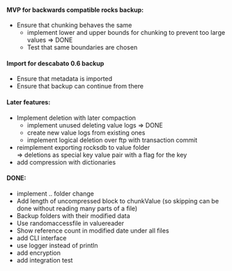 #### MVP for backwards compatible rocks backup:
- Ensure that chunking behaves the same
    - implement lower and upper bounds for chunking to prevent too large values => DONE
    - Test that same boundaries are chosen

#### Import for descabato 0.6 backup
- Ensure that metadata is imported
- Ensure that backup can continue from there


#### Later features:
- Implement deletion with later compaction
    - implement unused deleting value logs => DONE
    - create new value logs from existing ones
    - implement logical deletion over ftp with transaction commit
- reimplement exporting rocksdb to value folder \
    => deletions as special key value pair with a flag for the key  
- add compression with dictionaries



#### DONE:
- implement .. folder change
- Add length of uncompressed block to chunkValue (so skipping can be done without reading many parts of a file)
- Backup folders with their modified data
- Use randomaccessfile in valuereader
- Show reference count in modified date under all files
- add CLI interface
- use logger instead of println
- add encryption
- add integration test